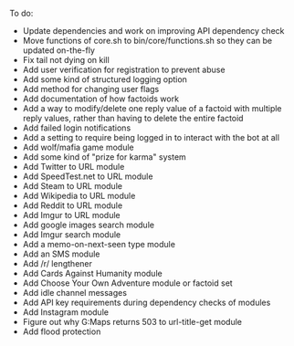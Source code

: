 To do:
* Update dependencies and work on improving API dependency check
* Move functions of core.sh to bin/core/functions.sh so they can be updated on-the-fly
* Fix tail not dying on kill
* Add user verification for registration to prevent abuse
* Add some kind of structured logging option
* Add method for changing user flags
* Add documentation of how factoids work
* Add a way to modify/delete one reply value of a factoid with multiple reply values, rather than having to delete the entire factoid
* Add failed login notifications
* Add a setting to require being logged in to interact with the bot at all
* Add wolf/mafia game module
* Add some kind of "prize for karma" system
* Add Twitter to URL module
* Add SpeedTest.net to URL module
* Add Steam to URL module
* Add Wikipedia to URL module
* Add Reddit to URL module
* Add Imgur to URL module
* Add google images search module
* Add Imgur search module
* Add a memo-on-next-seen type module
* Add an SMS module
* Add /r/ lengthener
* Add Cards Against Humanity module
* Add Choose Your Own Adventure module or factoid set
* Add idle channel messages
* Add API key requirements during dependency checks of modules
* Add Instagram module
* Figure out why G:Maps returns 503 to url-title-get module
* Add flood protection
